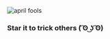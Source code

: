 <img src="https://media1.tenor.com/images/467d353f7e2d43563ce13fddbb213709/tenor.gif?itemid=12136175" alt="april fools"/>

### Star it to trick others ( ͡ʘ ͜ʖ ͡ʘ)
